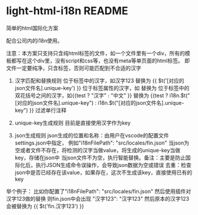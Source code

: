 # light-html-i18n README

简单的html国际化方案

配合公司内的i18n使用。

注意：本方案只支持只含纯html标签的文件，如一个文件里有一个div，所有的模板都写在这个div里，没有script和css等，也没有meta等单页面的html标签。
  即文件一定要纯净，只含标签，否则可能匹配到不合适的汉字

1. 汉字匹配和替换规则
位于标签中的汉字，如<span>汉字123</span> 替换为 <span>{{ $t('[对应的json文件名].unique-key') }}</span>
位于标签属性的汉字，如<span title="汉字"></span> 替换为 <span title="{{ $t('[对应的json文件名].unique-key') }}"></span>
位于标签中的双花括号之间的汉字，如<span>{{test ? "汉字" : "中文" }}</span> 替换为 <span>{{test ? i18n.$t("[对应的json文件名].unique-key") : i18n.$t("[对应的json文件名].unique-key") }}</span>
过滤单行注释

2. unique-key生成规则
目前是直接使用汉字作为key
<!-- 是否有必要改为使用驼峰英文作为唯一key？缺点：需要使用翻译API -->

3. json生成规则
json生成的位置和名称：由用户在vscode的配置文件settings.json中指定， 例如"i18nFilePath": "src/locales/fin.json"
当json为空或者文件不存在，将检测的汉字当做value，将生成的unique-key当做key，存储在json中
当json文件不为空，执行智能替换。备注：主要是防止国际化后，执行JSON生成命令误操作，会导致json数据为空或错误
去重：检查json中是否已经存在该value，如果存在，这次不生成该key，直接使用已有的key

举个例子：
比如你配置了"i18nFilePath": "src/locales/fin.json"
然后使用插件对<span>汉字123</span>做的替换
则fin.json中会出现
"汉字123": "汉字123"
然后原本的<span>汉字123</span> 会被替换为 <span>{{ $t('fin.汉字123') }}</span>
